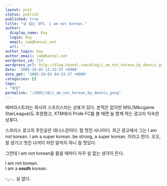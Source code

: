 ```yaml
---
layout: post
status: publish
published: true
title: "실 없는 생각. i am not korean."
author:
  display_name: Kay
  login: Kay
  email: iam@hannal.net
  url: ''
author_login: Kay
author_email: iam@hannal.net
wordpress_id: 713
wordpress_url: http://blog.hannal.com/blog/i_am_not_korean_by_dennis_gang/
date: '2005-10-03 13:33:37 +0900'
date_gmt: '2005-10-03 04:33:37 +0900'
categories: []
tags:
- "희망"
permalink: "/2005/10/i_am_not_korean_by_dennis_gang"
---
```

<p>에버라스트라는 회사의 스프리스라는 상표가 있다. 본적은 없지만 MSL(Mbcgame StarLeague)도 후원했고, XTM에서 Pride FC를 볼 때면 늘 함께 하는 광고라 익숙한 상표다.</p>
<p>스프리스 광고의 주인공은 데니스강이다. 참 멋진 사나이다. 최근 광고에서 그는 I am not korean. I am a super korean. be strong, a super korean. 이라고 한다. 오오, 잘 생기고 멋진 녀석이 저런 말까지 하니 참 멋있다.</p>
<p>그런데 I am not korean을 들을 때마다 자꾸 실 없는 생각이 든다.</p>
<p>I am not korean.<br />
I am a <strong>south</strong> korean.</p>
<p>-_-... 실 없다.</p>
